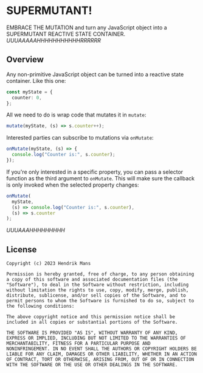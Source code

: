 # SUPERMUTANT!

EMBRACE THE MUTATION and turn any JavaScript object into a SUPERMUTANT REACTIVE STATE CONTAINER. _UUUAAAAAHHHHHHHHHHHRRRRRR_

## Overview

Any non-primitive JavaScript object can be turned into a reactive state container. Like this one:

```ts
const myState = {
  counter: 0,
};
```

All we need to do is wrap code that mutates it in `mutate`:

```ts
mutate(myState, (s) => s.counter++);
```

Interested parties can subscribe to mutations via `onMutate`:

```ts
onMutate(myState, (s) => {
  console.log("Counter is:", s.counter);
});
```

If you're only interested in a specific property, you can pass a selector function as the third argument to `onMutate`. This will make sure the callback is only invoked when the selected property changes:

```ts
onMutate(
  myState,
  (s) => console.log("Counter is:", s.counter),
  (s) => s.counter
);
```

_UUUAAAHHHHHHHHH_

## License

```
Copyright (c) 2023 Hendrik Mans

Permission is hereby granted, free of charge, to any person obtaining
a copy of this software and associated documentation files (the
"Software"), to deal in the Software without restriction, including
without limitation the rights to use, copy, modify, merge, publish,
distribute, sublicense, and/or sell copies of the Software, and to
permit persons to whom the Software is furnished to do so, subject to
the following conditions:

The above copyright notice and this permission notice shall be
included in all copies or substantial portions of the Software.

THE SOFTWARE IS PROVIDED "AS IS", WITHOUT WARRANTY OF ANY KIND,
EXPRESS OR IMPLIED, INCLUDING BUT NOT LIMITED TO THE WARRANTIES OF
MERCHANTABILITY, FITNESS FOR A PARTICULAR PURPOSE AND
NONINFRINGEMENT. IN NO EVENT SHALL THE AUTHORS OR COPYRIGHT HOLDERS BE
LIABLE FOR ANY CLAIM, DAMAGES OR OTHER LIABILITY, WHETHER IN AN ACTION
OF CONTRACT, TORT OR OTHERWISE, ARISING FROM, OUT OF OR IN CONNECTION
WITH THE SOFTWARE OR THE USE OR OTHER DEALINGS IN THE SOFTWARE.
```
